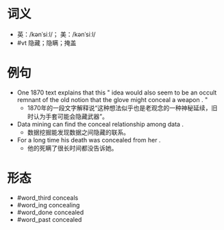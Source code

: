 # 词义
- 英：/kənˈsiːl/； 美：/kənˈsiːl/
- #vt 隐藏；隐瞒；掩盖
# 例句
- One 1870 text explains that this " idea would also seem to be an occult remnant of the old notion that the glove might conceal a weapon . "
	- 1870年的一段文字解释说“这种想法似乎也是老观念的一种神秘延续，旧时认为手套可能会隐藏武器”。
- Data mining can find the conceal relationship among data .
	- 数据挖掘能发现数据之间隐藏的联系。
- For a long time his death was concealed from her .
	- 他的死瞒了很长时间都没告诉她。
# 形态
- #word_third conceals
- #word_ing concealing
- #word_done concealed
- #word_past concealed
